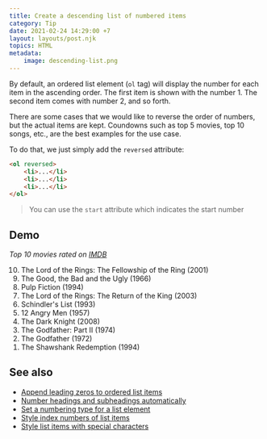 ```yaml
---
title: Create a descending list of numbered items
category: Tip
date: 2021-02-24 14:29:00 +7
layout: layouts/post.njk
topics: HTML
metadata:
    image: descending-list.png
---
```


By default, an ordered list element (`ol` tag) will display the number for each item in the ascending order.
The first item is shown with the number 1. The second item comes with number 2, and so forth.

There are some cases that we would like to reverse the order of numbers, but the actual items are kept.
Coundowns such as top 5 movies, top 10 songs, etc., are the best examples for the use case.

To do that, we just simply add the `reversed` attribute:

```html
<ol reversed>
    <li>...</li>
    <li>...</li>
    <li>...</li>
</ol>
```

> You can use the `start` attribute which indicates the start number

## Demo

_Top 10 movies rated on [IMDB](https://www.imdb.com/chart/top/)_

<ol reversed>
    <li>The Lord of the Rings: The Fellowship of the Ring (2001)</li>
    <li>The Good, the Bad and the Ugly (1966)</li>
    <li>Pulp Fiction (1994)</li>
    <li>The Lord of the Rings: The Return of the King (2003)</li>
    <li>Schindler's List (1993)</li>
    <li>12 Angry Men (1957)</li>
    <li>The Dark Knight (2008)</li>
    <li>The Godfather: Part II (1974)</li>
    <li>The Godfather (1972)</li>
    <li>The Shawshank Redemption (1994)</li>
</ol>

## See also

-   [Append leading zeros to ordered list items](/append-leading-zeros-to-ordered-list-items/)
-   [Number headings and subheadings automatically](/number-headings-and-subheadings-automatically/)
-   [Set a numbering type for a list element](/set-a-numbering-type-for-a-list-element/)
-   [Style index numbers of list items](/style-index-numbers-of-list-items/)
-   [Style list items with special characters](/style-list-items-with-special-characters/)
